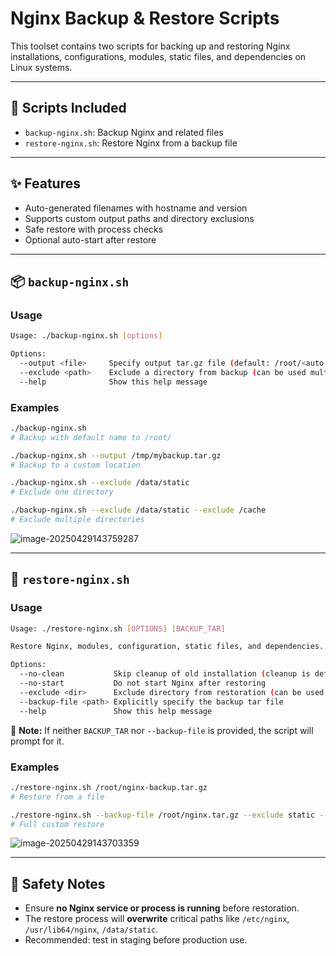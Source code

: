 # Nginx Backup & Restore Scripts

This toolset contains two scripts for backing up and restoring Nginx installations, configurations, modules, static files, and dependencies on Linux systems.

---

## 📂 Scripts Included

- `backup-nginx.sh`: Backup Nginx and related files  
- `restore-nginx.sh`: Restore Nginx from a backup file  

---

## ✨ Features

- Auto-generated filenames with hostname and version  
- Supports custom output paths and directory exclusions  
- Safe restore with process checks  
- Optional auto-start after restore  

---

## 📦 `backup-nginx.sh`

### Usage

```bash
Usage: ./backup-nginx.sh [options]

Options:
  --output <file>     Specify output tar.gz file (default: /root/<auto-generated>)
  --exclude <path>    Exclude a directory from backup (can be used multiple times)
  --help              Show this help message
```

### Examples

```bash
./backup-nginx.sh
# Backup with default name to /root/

./backup-nginx.sh --output /tmp/mybackup.tar.gz
# Backup to a custom location

./backup-nginx.sh --exclude /data/static
# Exclude one directory

./backup-nginx.sh --exclude /data/static --exclude /cache
# Exclude multiple directories
```

![image-20250429143759287](https://p.ipic.vip/w7gdag.png)

------

## 🔁 `restore-nginx.sh`

### Usage

```bash
Usage: ./restore-nginx.sh [OPTIONS] [BACKUP_TAR]

Restore Nginx, modules, configuration, static files, and dependencies.

Options:
  --no-clean           Skip cleanup of old installation (cleanup is default)
  --no-start           Do not start Nginx after restoring
  --exclude <dir>      Exclude directory from restoration (can be used multiple times)
  --backup-file <path> Explicitly specify the backup tar file
  --help               Show this help message
```

📌 **Note:** If neither `BACKUP_TAR` nor `--backup-file` is provided, the script will prompt for it.

### Examples

```bash
./restore-nginx.sh /root/nginx-backup.tar.gz
# Restore from a file

./restore-nginx.sh --backup-file /root/nginx.tar.gz --exclude static --no-start --no-clean
# Full custom restore
```

![image-20250429143703359](https://p.ipic.vip/c7kjac.png)

------

## 🔐 Safety Notes

- Ensure **no Nginx service or process is running** before restoration.
- The restore process will **overwrite** critical paths like `/etc/nginx`, `/usr/lib64/nginx`, `/data/static`.
- Recommended: test in staging before production use.


